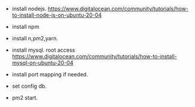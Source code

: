 - install nodejs.
  https://www.digitalocean.com/community/tutorials/how-to-install-node-js-on-ubuntu-20-04
- install npm
- install n,pm2,yarn.
- install mysql.
  root access
  https://www.digitalocean.com/community/tutorials/how-to-install-mysql-on-ubuntu-20-04

- install port mapping if needed.
- set config db.
- pm2 start.